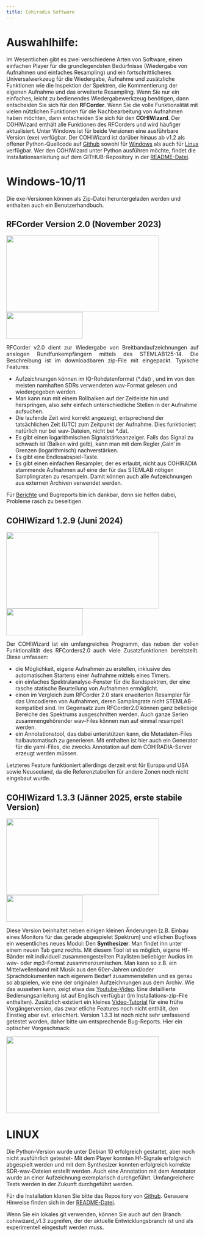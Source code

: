 ```yaml
---
title: Cohiradia Software
---
```

# Auswahlhilfe:

Im Wesentlichen gibt es zwei verschiedene Arten von Software, einen einfachen Player für die grundlegendsten Bedürfnisse (Wiedergabe von Aufnahmen und einfaches Resampling) und ein fortschrittlicheres Universalwerkzeug für die Wiedergabe, Aufnahme und zusätzliche Funktionen wie die Inspektion der Spektren, die Kommentierung der eigenen Aufnahme und das erweiterte Resampling. Wenn Sie nur ein einfaches, leicht zu bedienendes Wiedergabewerkzeug benötigen, dann entscheiden Sie sich für den **RFCorder**. Wenn Sie die volle Funktionalität mit vielen nützlichen Funktionen für die Nachbearbeitung von Aufnahmen haben möchten, dann entscheiden Sie sich für den <strong>COHIWizard</strong>. Der COHIWizard enthält alle Funktionen des RFCorders und wird häufiger aktualisiert. Unter Windows ist für beide Versionen eine ausführbare Version (exe) verfügbar. Der COHIWizard ist darüber hinaus ab v1.2 als offener Python-Quellcode auf [Github](https://github.com/hermy-sf/COHIWizard) sowohl für [Windows](#windows) als auch für [Linux](#linux) verfügbar. Wer den COHIWizard unter Python ausführen möchte, findet die Installationsanleitung auf dem GITHUB-Repository in der [README-Datei](https://github.com/hermy-sf/COHIWizard/blob/main/README.md).

<a id="windows"></a>
# Windows-10/11
Die exe-Versionen können als Zip-Datei heruntergeladen werden und enthalten auch ein Benutzerhandbuch. 

## RFCorder Version 2.0 (November 2023)

<img src="https://cohiradia.radiomuseum.org/download/software/RFCorder2_Screenshot.PNG" width="400" height="200" /> [<img src="https://cohiradia.radiomuseum.org/download/software/Button_Download.PNG" width="200" height="70" />](https://cohiradia.radiomuseum.org/download/software/RFCorder_v2_0.zip)

<p style='text-align: justify;'>RFCorder v2.0 dient zur Wiedergabe von Breitbandaufzeichnungen auf analogen Rundfunkempfängern mittels des STEMLAB125-14. Die Beschreibung ist im downloadbaren zip-File mit eingepackt. Typische Features:</p>

* Aufzeichnungen können im IQ-Rohdatenformat (*.dat) , und im von den meisten namhaften SDRs verwendeten wav-Format gelesen und wiedergegeben werden.
* Man kann nun mit einem Rollbalken auf der Zeitleiste hin und herspringen, also sehr einfach unterschiedliche Stellen in der Aufnahme aufsuchen.
* Die laufende Zeit wird korrekt angezeigt, entsprechend der tatsächlichen Zeit (UTC) zum Zeitpunkt der Aufnahme. Dies funktioniert natürlich nur bei wav-Dateien, nicht bei *.dat.
* Es gibt einen logarithmischen Signalstärkeanzeiger. Falls das Signal zu schwach ist (Balken wird gelb), kann man mit dem Regler ‚Gain‘ in Grenzen (logarithmisch) nachverstärken.
* Es gibt eine Endlosabspiel-Taste.
* Es gibt einen einfachen Resampler, der es erlaubt, nicht aus COHIRADIA stammende Aufnahmen auf eine der für das STEMLAB nötigen Samplingraten zu resampeln. Damit können auch alle Aufzeichnungen aus externen Archiven verwendet werden.

Für [Berichte](https://www.radiomuseum.org/forum/software_fuer_cohiradia_details_und_problemloesungen.html) und Bugreports bin ich dankbar, denn sie helfen dabei, Probleme rasch zu beseitigen.

## COHIWizard 1.2.9 (Juni 2024)

<img src="https://cohiradia.radiomuseum.org/download/software/COHIWizard1.2.9_screenshot.PNG" width="400" height="200" /> [<img src="https://cohiradia.radiomuseum.org/download/software/Button_Download.PNG" width="200" height="70" />](https://cohiradia.radiomuseum.org/download/software/COHIWizard_v1.2.9c.zip)

<p style='text-align: justify;'> Der COHIWizard ist ein umfangreiches Programm, das neben der vollen Funktionalität des RFCorders2.0 auch viele Zusatzfunktionen bereitstellt. Diese umfassen:

* die Möglichkeit, eigene Aufnahmen zu erstellen, inklusive des automatischen Startens einer Aufnahme mittels eines Timers.
* ein einfaches Spektralanalyse-Fenster für die Bandspektren, der eine rasche statische Beurteilung von Aufnahmen ermöglicht.
* einen im Vergleich zum RFCorder 2.0 stark erweiterten Resampler für das Umcodieren von Aufnahmen, deren Samplingrate nicht STEMLAB-kompatibel sind. Im Gegensatz zum RFCorder2.0 können ganz beliebige Bereiche des Spektrums ausgeschnitten werden. Auch ganze Serien zusammengehörender wav-Files können nun auf einmal resampelt werden.
* ein Annotationstool, das dabei unterstützen kann, die Metadaten-Files halbautomatisch zu generieren. Mit enthalten ist hier auch ein Generator für die yaml-Files, die zwecks Annotation auf dem COHIRADIA-Server erzeugt werden müssen.

Letzteres Feature funktioniert allerdings derzeit erst für Europa und USA sowie Neuseeland, da die Referenztabellen für andere Zonen noch nicht eingebaut wurde.</p>

</p>

## COHIWizard 1.3.3 (Jänner 2025, erste stabile Version)

<img src="https://cohiradia.radiomuseum.org/download/software/COHIWizard_1_3_3_screenshot.PNG" width="400" height="200" /> [<img src="https://cohiradia.radiomuseum.org/download/software/Button_Download.PNG" width="200" height="70" />](https://cohiradia.radiomuseum.org/download/software/COHIWizard_v1.3.3.zip)

Diese Version beinhaltet neben einigen kleinen Änderungen (z.B. Einbau eines Monitors für das gerade abgespielet Spektrum) und etlichen Bugfixes ein wesentliches neues Modul: Den <strong>Synthesizer</strong>. Man findet ihn unter einem neuen Tab ganz rechts. Mit diesem Tool ist es möglich, eigene Hf-Bänder mit individuell zusammengestellten Playlisten beliebiger Audios im wav- oder mp3-Format zusammenzumischen. Man kann so z.B. ein Mittelwellenband mit Musik aus den 60er-Jahren und/oder Sprachdokumenten nach eigenem Bedarf zusammenstellen und es genau so abspielen, wie eine der originalen Aufzeichnungen aus dem Archiv. Wie das aussehen kann, zeigt etwa das [Youtube-Video](https://www.youtube.com/watch?v=NR0I252d4oQ). Eine detaillierte Bedienungsanleitung ist auf Englisch verfügbar (im Installations-zip-File enthalten). Zusätzlich existiert ein kleines [Video-Tutorial](https://cohiradia.radiomuseum.org/download/software/Tutorial_synthesizer_v0.mp4) für eine frühe Vorgängerversion, das zwar etliche Features noch nicht enthält, den Einstieg aber evt. erleichtert. Version 1.3.3 ist noch nicht sehr umfassend getestet worden, daher bitte um entsprechende Bug-Reports. Hier ein optischer Vorgeschmack:

<img src="https://cohiradia.radiomuseum.org/download/software/Synthesizer_Screenshot_v0.PNG" width="400" height="200" />

<a id="linux"></a>
# LINUX
Die Python-Version wurde unter Debian 10 erfolgreich gestartet, aber noch nicht ausführlich getestet- Mit dem Player konnten Hf-Signale erfolgreich abgespielt werden und mit dem Synthesizer konnten erfolgreich korrekte SDR-wav-Dateien erstellt werden. Auch eine Annotation mit dem Annotator wurde an einer Aufzeichnung exemplarisch durchgeführt. Umfangreichere Tests werden in der Zukunft durchgeführt werden.

Für die Installation klonen Sie bitte das Repository von [Github](https://github.com/hermy-sf/COHIWizard). Genauere Hinweise finden sich in der [README-Datei](https://github.com/hermy-sf/COHIWizard/blob/main/README.md).

Wenn Sie ein lokales git verwenden, können Sie auch auf den Branch cohiwizard_v1.3 zugreifen, der der aktuelle Entwicklungsbranch ist und als experimentell eingestuft werden muss.

